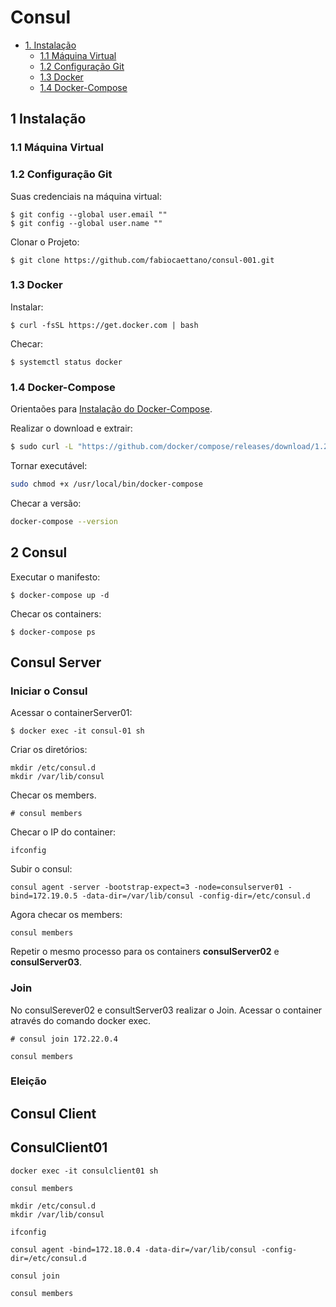 # Consul 

* [1. Instalação](#1-instalação)
    - [1.1 Máquina Virtual](#11-máquina-virtual)
    - [1.2 Configuração Git](#12-configuração-git)
    - [1.3 Docker](#13-docker)
    - [1.4 Docker-Compose](#14-docker-compose)

## 1 Instalação 

### 1.1 Máquina Virtual

### 1.2 Configuração Git

Suas credenciais na máquina virtual:

```
$ git config --global user.email ""
$ git config --global user.name ""
```

Clonar o Projeto:

```
$ git clone https://github.com/fabiocaettano/consul-001.git
```

### 1.3 Docker

Instalar:

```
$ curl -fsSL https://get.docker.com | bash
```

Checar:

```
$ systemctl status docker
```


### 1.4 Docker-Compose

Orientaões para [Instalação do Docker-Compose](https://www.digitalocean.com/community/tutorials/how-to-install-and-use-docker-compose-on-ubuntu-20-04-pt).

Realizar o download e extrair:

``` sh
$ sudo curl -L "https://github.com/docker/compose/releases/download/1.26.0/docker-compose-$(uname -s)-$(uname -m)" -o /usr/local/bin/docker-compose
```

Tornar executável:

``` sh
sudo chmod +x /usr/local/bin/docker-compose
```

Checar a versão:

``` sh
docker-compose --version
``` 


## 2 Consul

Executar o manifesto:

```
$ docker-compose up -d
```

Checar os containers:

```
$ docker-compose ps
```

## Consul Server

### Iniciar o Consul

Acessar o containerServer01:

```
$ docker exec -it consul-01 sh
```

Criar os diretórios:

```
mkdir /etc/consul.d
mkdir /var/lib/consul
```

Checar os members.

```
# consul members
```

Checar o IP do container:

```
ifconfig
```

Subir o consul:

```
consul agent -server -bootstrap-expect=3 -node=consulserver01 -bind=172.19.0.5 -data-dir=/var/lib/consul -config-dir=/etc/consul.d
```

Agora checar os members:

```
consul members
```

Repetir o mesmo processo para os containers **consulServer02** e **consulServer03**.

### Join

No consulSerever02 e consultServer03 realizar o Join.
Acessar o container através do comando docker exec.

```
# consul join 172.22.0.4
``` 

```
consul members
```

### Eleição



## Consul Client

## ConsulClient01

```
docker exec -it consulclient01 sh
```

```
consul members
```

```
mkdir /etc/consul.d
mkdir /var/lib/consul
```

```
ifconfig
```

```
consul agent -bind=172.18.0.4 -data-dir=/var/lib/consul -config-dir=/etc/consul.d
```

```
consul join
```

```
consul members
``` 
